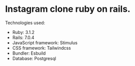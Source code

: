 # Instagram clone ruby on rails.

Technologies used:
* Ruby: 3.1.2
* Rails: 7.0.4
* JavaScript framework: Stimulus
* CSS framework: Tailwindcss
* Bundler: Esbuild
* Database: Postgresql
